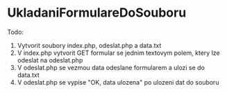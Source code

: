 # UkladaniFormulareDoSouboru

Todo:
1. Vytvorit soubory index.php, odeslat.php a data.txt
2. V index.php vytvorit GET formular se jednim textovym polem, ktery lze odeslat na odeslat.php
3. V odeslat.php se vezmou data odeslane formularem a ulozi se do data.txt
4. V odeslat.php se vypise "OK, data ulozena" po ulozeni dat do souboru
